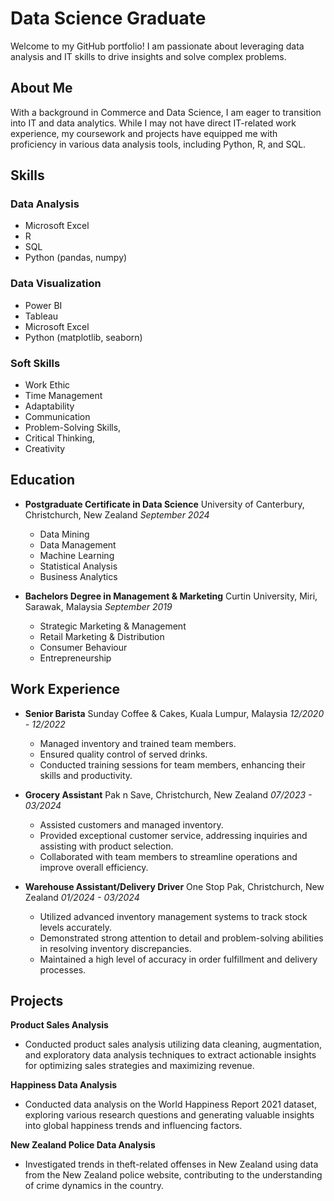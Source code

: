 # Data Science Graduate

Welcome to my GitHub portfolio! I am passionate about leveraging data analysis and IT skills to drive insights and solve complex problems.

## About Me

With a background in Commerce and Data Science, I am eager to transition into IT and data analytics. While I may not have direct IT-related work experience, my coursework and projects have equipped me with proficiency in various data analysis tools, including Python, R, and SQL.

## Skills

### Data Analysis
- Microsoft Excel
- R
- SQL
- Python (pandas, numpy)

### Data Visualization
- Power BI
- Tableau
- Microsoft Excel
- Python (matplotlib, seaborn)

### Soft Skills
- Work Ethic
- Time Management
- Adaptability
- Communication
- Problem-Solving Skills,
- Critical Thinking,
- Creativity 

## Education

- **Postgraduate Certificate in Data Science**
  University of Canterbury, Christchurch, New Zealand
  *September 2024*
  - Data Mining
  - Data Management
  - Machine Learning
  - Statistical Analysis
  - Business Analytics

- **Bachelors Degree in Management & Marketing**
  Curtin University, Miri, Sarawak, Malaysia
  *September 2019*
  - Strategic Marketing & Management
  - Retail Marketing & Distribution
  - Consumer Behaviour
  - Entrepreneurship

## Work Experience

- **Senior Barista**
  Sunday Coffee & Cakes, Kuala Lumpur, Malaysia
  *12/2020 - 12/2022*
  - Managed inventory and trained team members.
  - Ensured quality control of served drinks.
  - Conducted training sessions for team members, enhancing their skills and productivity.

- **Grocery Assistant**
  Pak n Save, Christchurch, New Zealand
  *07/2023 - 03/2024*
  - Assisted customers and managed inventory.
  - Provided exceptional customer service, addressing inquiries and assisting with product selection.
  - Collaborated with team members to streamline operations and improve overall efficiency.

- **Warehouse Assistant/Delivery Driver**
  One Stop Pak, Christchurch, New Zealand
  *01/2024 - 03/2024*
  - Utilized advanced inventory management systems to track stock levels accurately.
  - Demonstrated strong attention to detail and problem-solving abilities in resolving inventory discrepancies.
  - Maintained a high level of accuracy in order fulfillment and delivery processes.
    
## Projects

**Product Sales Analysis**
- Conducted product sales analysis utilizing data cleaning, augmentation, and exploratory data analysis techniques to extract actionable insights for optimizing sales strategies and maximizing revenue.

**Happiness Data Analysis**
- Conducted data analysis on the World Happiness Report 2021 dataset, exploring various research questions and generating valuable insights into global happiness trends and influencing factors.

**New Zealand Police Data Analysis**
- Investigated trends in theft-related offenses in New Zealand using data from the New Zealand police website, contributing to the understanding of crime dynamics in the country.
